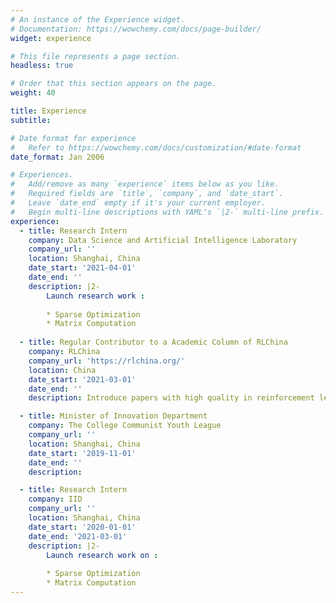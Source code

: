 ```yaml
---
# An instance of the Experience widget.
# Documentation: https://wowchemy.com/docs/page-builder/
widget: experience

# This file represents a page section.
headless: true

# Order that this section appears on the page.
weight: 40

title: Experience
subtitle:

# Date format for experience
#   Refer to https://wowchemy.com/docs/customization/#date-format
date_format: Jan 2006

# Experiences.
#   Add/remove as many `experience` items below as you like.
#   Required fields are `title`, `company`, and `date_start`.
#   Leave `date_end` empty if it's your current employer.
#   Begin multi-line descriptions with YAML's `|2-` multi-line prefix.
experience:
  - title: Research Intern
    company: Data Science and Artificial Intelligence Laboratory 
    company_url: ''
    location: Shanghai, China
    date_start: '2021-04-01'
    date_end: ''
    description: |2-
        Launch research work :
        
        * Sparse Optimization 
        * Matrix Computation
        
  - title: Regular Contributor to a Academic Column of RLChina 
    company: RLChina
    company_url: 'https://rlchina.org/'
    location: China
    date_start: '2021-03-01'
    date_end: ''
    description: Introduce papers with high quality in reinforcement learning on RLChina's official account.

  - title: Minister of Innovation Department
    company: The College Communist Youth League
    company_url: ''
    location: Shanghai, China
    date_start: '2019-11-01'
    date_end: ''
    description: 

  - title: Research Intern
    company: IID 
    company_url: ''
    location: Shanghai, China
    date_start: '2020-01-01'
    date_end: '2021-03-01'
    description: |2-
        Launch research work on :
        
        * Sparse Optimization 
        * Matrix Computation
---
```

